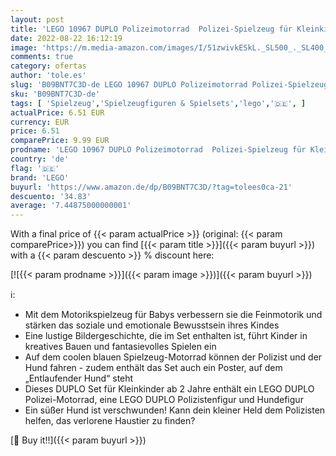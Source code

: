 ```yaml
---
layout: post
title: 'LEGO 10967 DUPLO Polizeimotorrad  Polizei-Spielzeug für Kleinkinder ab 2 Jahre  ideales Motorikspielzeug für Babys  Spielzeug-Motorrad'
date: 2022-08-22 16:12:19
image: 'https://m.media-amazon.com/images/I/51zwivkESkL._SL500_._SL400_.jpg'
comments: true
category: ofertas
author: 'tole.es'
slug: 'B09BNT7C3D-de LEGO 10967 DUPLO Polizeimotorrad Polizei-Spielzeug für...'
sku: 'B09BNT7C3D-de'
tags: [ 'Spielzeug','Spielzeugfiguren & Spielsets','lego','🇩🇪', ]
actualPrice: 6.51 EUR
currency: EUR
price: 6.51
comparePrice: 9.99 EUR
prodname: 'LEGO 10967 DUPLO Polizeimotorrad  Polizei-Spielzeug für Kleinkinder ab 2 Jahre  ideales Motorikspielzeug für Babys  Spielzeug-Motorrad'
country: 'de'
flag: '🇩🇪'
brand: 'LEGO'
buyurl: 'https://www.amazon.de/dp/B09BNT7C3D/?tag=tolees0ca-21'
descuento: '34.83'
average: '7.44875000000001'
---
```


With a final price of {{< param actualPrice >}} (original: {{< param comparePrice>}}) you can find [{{< param title >}}]({{< param buyurl >}}) with a  {{< param descuento >}} % discount here:

[![{{< param prodname >}}]({{< param image >}})]({{< param buyurl >}})

ℹ️:

- Mit dem Motorikspielzeug für Babys verbessern sie die Feinmotorik und stärken das soziale und emotionale Bewusstsein ihres Kindes
- Eine lustige Bildergeschichte, die im Set enthalten ist, führt Kinder in kreatives Bauen und fantasievolles Spielen ein
- Auf dem coolen blauen Spielzeug-Motorrad können der Polizist und der Hund fahren - zudem enthält das Set auch ein Poster, auf dem „Entlaufender Hund“ steht
- Dieses DUPLO Set für Kleinkinder ab 2 Jahre enthält ein LEGO DUPLO Polizei-Motorrad, eine LEGO DUPLO Polizistenfigur und Hundefigur
- Ein süßer Hund ist verschwunden! Kann dein kleiner Held dem Polizisten helfen, das verlorene Haustier zu finden?

[🛒 Buy it!!]({{< param buyurl >}})
